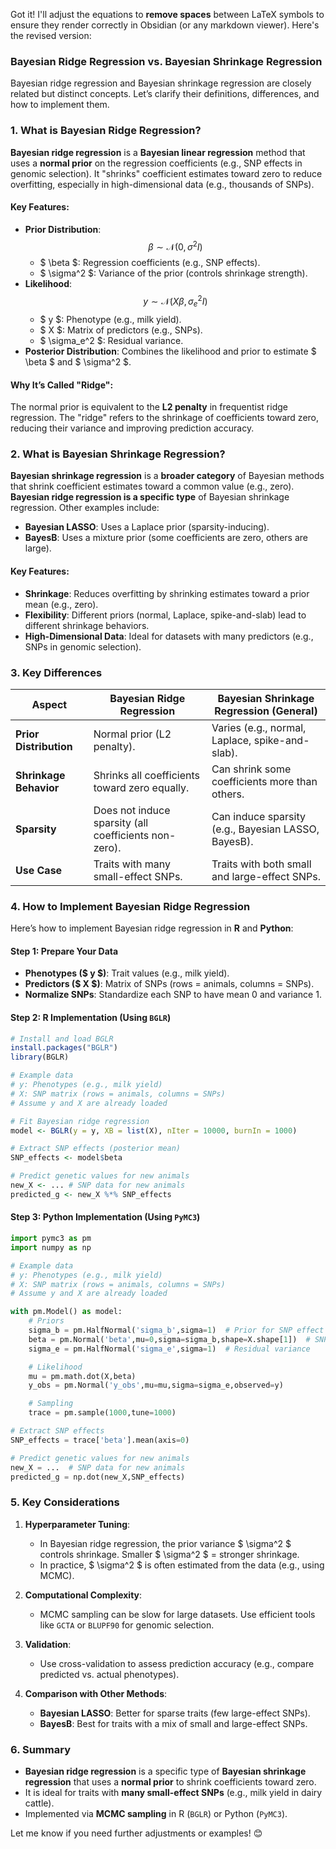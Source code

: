 Got it! I'll adjust the equations to **remove spaces** between LaTeX symbols to ensure they render correctly in Obsidian (or any markdown viewer). Here's the revised version:

### **Bayesian Ridge Regression vs. Bayesian Shrinkage Regression**  
Bayesian ridge regression and Bayesian shrinkage regression are closely related but distinct concepts. Let’s clarify their definitions, differences, and how to implement them.

### **1. What is Bayesian Ridge Regression?**  
**Bayesian ridge regression** is a **Bayesian linear regression** method that uses a **normal prior** on the regression coefficients (e.g., SNP effects in genomic selection). It "shrinks" coefficient estimates toward zero to reduce overfitting, especially in high-dimensional data (e.g., thousands of SNPs).  

#### **Key Features**:
- **Prior Distribution**:  
  $$
  \beta \sim \mathcal{N}(0,\sigma^2I)
  $$  
  - $ \beta $: Regression coefficients (e.g., SNP effects).  
  - $ \sigma^2 $: Variance of the prior (controls shrinkage strength).  
- **Likelihood**:  
  $$
  y \sim \mathcal{N}(X\beta,\sigma_e^2I)
  $$  
  - $ y $: Phenotype (e.g., milk yield).  
  - $ X $: Matrix of predictors (e.g., SNPs).  
  - $ \sigma_e^2 $: Residual variance.  
- **Posterior Distribution**: Combines the likelihood and prior to estimate $ \beta $ and $ \sigma^2 $.

#### **Why It’s Called "Ridge"**:  
The normal prior is equivalent to the **L2 penalty** in frequentist ridge regression. The "ridge" refers to the shrinkage of coefficients toward zero, reducing their variance and improving prediction accuracy.

### **2. What is Bayesian Shrinkage Regression?**  
**Bayesian shrinkage regression** is a **broader category** of Bayesian methods that shrink coefficient estimates toward a common value (e.g., zero). **Bayesian ridge regression is a specific type** of Bayesian shrinkage regression. Other examples include:
- **Bayesian LASSO**: Uses a Laplace prior (sparsity-inducing).  
- **BayesB**: Uses a mixture prior (some coefficients are zero, others are large).  

#### **Key Features**:
- **Shrinkage**: Reduces overfitting by shrinking estimates toward a prior mean (e.g., zero).  
- **Flexibility**: Different priors (normal, Laplace, spike-and-slab) lead to different shrinkage behaviors.  
- **High-Dimensional Data**: Ideal for datasets with many predictors (e.g., SNPs in genomic selection).

### **3. Key Differences**  
| **Aspect**                | **Bayesian Ridge Regression**                     | **Bayesian Shrinkage Regression (General)**       |
|---------------------------|---------------------------------------------------|---------------------------------------------------|
| **Prior Distribution**     | Normal prior (L2 penalty).                        | Varies (e.g., normal, Laplace, spike-and-slab).   |
| **Shrinkage Behavior**     | Shrinks all coefficients toward zero equally.     | Can shrink some coefficients more than others.    |
| **Sparsity**               | Does not induce sparsity (all coefficients non-zero). | Can induce sparsity (e.g., Bayesian LASSO, BayesB). |
| **Use Case**               | Traits with many small-effect SNPs.               | Traits with both small and large-effect SNPs.     |

### **4. How to Implement Bayesian Ridge Regression**  
Here’s how to implement Bayesian ridge regression in **R** and **Python**:

#### **Step 1: Prepare Your Data**  
- **Phenotypes ($ y $)**: Trait values (e.g., milk yield).  
- **Predictors ($ X $)**: Matrix of SNPs (rows = animals, columns = SNPs).  
- **Normalize SNPs**: Standardize each SNP to have mean 0 and variance 1.

#### **Step 2: R Implementation (Using `BGLR`)**  
```R
# Install and load BGLR
install.packages("BGLR")
library(BGLR)

# Example data
# y: Phenotypes (e.g., milk yield)
# X: SNP matrix (rows = animals, columns = SNPs)
# Assume y and X are already loaded

# Fit Bayesian ridge regression
model <- BGLR(y = y, XB = list(X), nIter = 10000, burnIn = 1000)

# Extract SNP effects (posterior mean)
SNP_effects <- model$beta

# Predict genetic values for new animals
new_X <- ... # SNP data for new animals
predicted_g <- new_X %*% SNP_effects
```

#### **Step 3: Python Implementation (Using `PyMC3`)**  
```python
import pymc3 as pm
import numpy as np

# Example data
# y: Phenotypes (e.g., milk yield)
# X: SNP matrix (rows = animals, columns = SNPs)
# Assume y and X are already loaded

with pm.Model() as model:
    # Priors
    sigma_b = pm.HalfNormal('sigma_b',sigma=1)  # Prior for SNP effect variance
    beta = pm.Normal('beta',mu=0,sigma=sigma_b,shape=X.shape[1])  # SNP effects
    sigma_e = pm.HalfNormal('sigma_e',sigma=1)  # Residual variance

    # Likelihood
    mu = pm.math.dot(X,beta)
    y_obs = pm.Normal('y_obs',mu=mu,sigma=sigma_e,observed=y)

    # Sampling
    trace = pm.sample(1000,tune=1000)

# Extract SNP effects
SNP_effects = trace['beta'].mean(axis=0)

# Predict genetic values for new animals
new_X = ...  # SNP data for new animals
predicted_g = np.dot(new_X,SNP_effects)
```

### **5. Key Considerations**  
1. **Hyperparameter Tuning**:  
   - In Bayesian ridge regression, the prior variance $ \sigma^2 $ controls shrinkage. Smaller $ \sigma^2 $ = stronger shrinkage.  
   - In practice, $ \sigma^2 $ is often estimated from the data (e.g., using MCMC).  

2. **Computational Complexity**:  
   - MCMC sampling can be slow for large datasets. Use efficient tools like `GCTA` or `BLUPF90` for genomic selection.  

3. **Validation**:  
   - Use cross-validation to assess prediction accuracy (e.g., compare predicted vs. actual phenotypes).  

4. **Comparison with Other Methods**:  
   - **Bayesian LASSO**: Better for sparse traits (few large-effect SNPs).  
   - **BayesB**: Best for traits with a mix of small and large-effect SNPs.  

### **6. Summary**  
- **Bayesian ridge regression** is a specific type of **Bayesian shrinkage regression** that uses a **normal prior** to shrink coefficients toward zero.  
- It is ideal for traits with **many small-effect SNPs** (e.g., milk yield in dairy cattle).  
- Implemented via **MCMC sampling** in R (`BGLR`) or Python (`PyMC3`).  

Let me know if you need further adjustments or examples! 😊